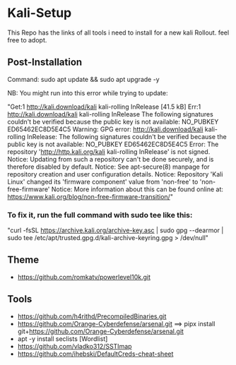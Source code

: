 # Kali-Setup
This Repo has the links of all tools i need to install for a new kali Rollout. feel free to adopt.

## Post-Installation
Command: sudo apt update && sudo apt upgrade -y

NB: You might run into this error while trying to update:

"Get:1 http://kali.download/kali kali-rolling InRelease [41.5 kB]
Err:1 http://kali.download/kali kali-rolling InRelease
  The following signatures couldn't be verified because the public key is not available: NO_PUBKEY ED65462EC8D5E4C5
Warning: GPG error: http://kali.download/kali kali-rolling InRelease: The following signatures couldn't be verified because the public key is not available: NO_PUBKEY ED65462EC8D5E4C5
Error: The repository 'http://http.kali.org/kali kali-rolling InRelease' is not signed.
Notice: Updating from such a repository can't be done securely, and is therefore disabled by default.
Notice: See apt-secure(8) manpage for repository creation and user configuration details.
Notice: Repository 'Kali Linux' changed its 'firmware component' value from 'non-free' to 'non-free-firmware'
Notice: More information about this can be found online at: https://www.kali.org/blog/non-free-firmware-transition/"

### To fix it, run the full command with sudo tee like this:
"curl -fsSL https://archive.kali.org/archive-key.asc | sudo gpg --dearmor | sudo tee /etc/apt/trusted.gpg.d/kali-archive-keyring.gpg > /dev/null"

## Theme
- https://github.com/romkatv/powerlevel10k.git

## Tools
- https://github.com/h4rithd/PrecompiledBinaries.git
- https://github.com/Orange-Cyberdefense/arsenal.git ==> pipx install git+https://github.com/Orange-Cyberdefense/arsenal.git
- apt -y install seclists [Wordlist]
- https://github.com/vladko312/SSTImap
- https://github.com/ihebski/DefaultCreds-cheat-sheet


